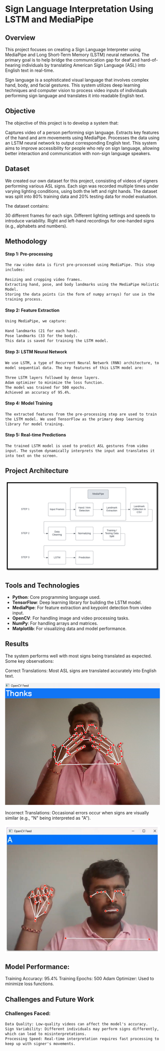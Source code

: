 # Sign Language Interpretation Using LSTM and MediaPipe

## Overview
  This project focuses on creating a Sign Language Interpreter using MediaPipe and Long Short-Term Memory (LSTM) neural networks. The primary goal is to help bridge the communication gap for deaf and hard-of-hearing individuals by translating American Sign Language (ASL) into English text in real-time.

  Sign language is a sophisticated visual language that involves complex hand, body, and facial gestures. This system utilizes deep learning techniques and computer vision to process video inputs of individuals performing sign language and translates it into readable English text.

## Objective
  The objective of this project is to develop a system that:

  Captures video of a person performing sign language.
  Extracts key features of the hand and arm movements using MediaPipe.
  Processes the data using an LSTM neural network to output corresponding English text.
  This system aims to improve accessibility for people who rely on sign language, allowing better interaction and communication with non-sign language speakers.

## Dataset
  We created our own dataset for this project, consisting of videos of signers performing various ASL signs. Each sign was recorded multiple times under varying lighting conditions, using both the left and right hands. The dataset was split into 80% training data and 20% testing data for model evaluation.

  The dataset contains:

  30 different frames for each sign.
  Different lighting settings and speeds to introduce variability.
  Right and left-hand recordings for one-handed signs (e.g., alphabets and numbers).

## Methodology
  #### Step 1: Pre-processing
    The raw video data is first pre-processed using MediaPipe. This step includes:
  
    Resizing and cropping video frames.
    Extracting hand, pose, and body landmarks using the MediaPipe Holistic Model.
    Storing the data points (in the form of numpy arrays) for use in the training process.
  #### Step 2: Feature Extraction
    Using MediaPipe, we capture:
    
    Hand landmarks (21 for each hand).
    Pose landmarks (33 for the body).
    This data is saved for training the LSTM model.

  #### Step 3: LSTM Neural Network
    We use LSTM, a type of Recurrent Neural Network (RNN) architecture, to model sequential data. The key features of this LSTM model are:
    
    Three LSTM layers followed by dense layers.
    Adam optimizer to minimize the loss function.
    The model was trained for 500 epochs.
    Achieved an accuracy of 95.4%.
    
  #### Step 4: Model Training
    The extracted features from the pre-processing step are used to train the LSTM model. We used TensorFlow as the primary deep learning library for model training.

  #### Step 5: Real-time Predictions
    The trained LSTM model is used to predict ASL gestures from video input. The system dynamically interprets the input and translates it into text on the screen.

## Project Architecture
  ![Alt Text](https://github.com/Vishweshwar-6/Sign_language_Interpretation6/blob/main/Sign%20language%20block%20diagram.png)

## Tools and Technologies
  - **Python**: Core programming language used.
  - **TensorFlow**: Deep learning library for building the LSTM model.
  - **MediaPipe**: For feature extraction and keypoint detection from video input.
  - **OpenCV**: For handling image and video processing tasks.
  - **NumPy**: For handling arrays and matrices.
  - **Matplotlib**: For visualizing data and model performance.
    
## Results
  The system performs well with most signs being translated as expected. Some key observations:

  Correct Translations: Most ASL signs are translated accurately into English text.

  ![Alt Text](https://github.com/Vishweshwar-6/Sign_language_Interpretation6/blob/main/Results/Thanks-resu.png)
  
  Incorrect Translations: Occasional errors occur when signs are visually similar (e.g., "N" being interpreted as "A").

  ![Alt Text](https://github.com/Vishweshwar-6/Sign_language_Interpretation6/blob/main/Results/N%20but%20given%20A.png)

## Model Performance:
  Training Accuracy: 95.4%
  Training Epochs: 500
  Adam Optimizer: Used to minimize loss functions.
  
## Challenges and Future Work
  ### Challenges Faced:
    Data Quality: Low-quality videos can affect the model's accuracy.
    Sign Variability: Different individuals may perform signs differently, which can lead to misinterpretations.
    Processing Speed: Real-time interpretation requires fast processing to keep up with signer's movements.
